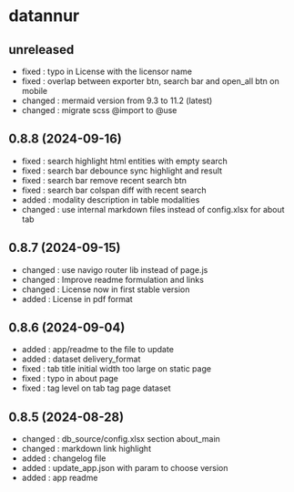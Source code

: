 # datannur

## unreleased
- fixed : typo in License with the licensor name
- fixed : overlap between exporter btn, search bar and open_all btn on mobile
- changed : mermaid version from 9.3 to 11.2 (latest)
- changed : migrate scss @import to @use

## 0.8.8 (2024-09-16)
- fixed : search highlight html entities with empty search
- fixed : search bar debounce sync highlight and result
- fixed : search bar remove recent search btn
- fixed : search bar colspan diff with recent search
- added : modality description in table modalities
- changed : use internal markdown files instead of config.xlsx for about tab

## 0.8.7 (2024-09-15)
- changed : use navigo router lib instead of page.js
- changed : Improve readme formulation and links
- changed : License now in first stable version
- added : License in pdf format

## 0.8.6 (2024-09-04)
- added : app/readme to the file to update
- added : dataset delivery_format
- fixed : tab title initial width too large on static page
- fixed : typo in about page
- fixed : tag level on tab tag page dataset

## 0.8.5 (2024-08-28)
- changed : db_source/config.xlsx section about_main
- changed : markdown link highlight
- added : changelog file
- added : update_app.json with param to choose version
- added : app readme
